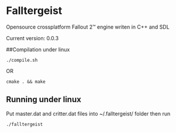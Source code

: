 Falltergeist
============

Opensource crossplatform Fallout 2™ engine writen in C++ and SDL

Current version: 0.0.3

##Compilation under linux
```
./compile.sh
```
OR
```
cmake . && make
```

## Running under linux

Put master.dat and critter.dat files into ~/.falltergeist/ folder
then run 
```
./falltergeist
```
